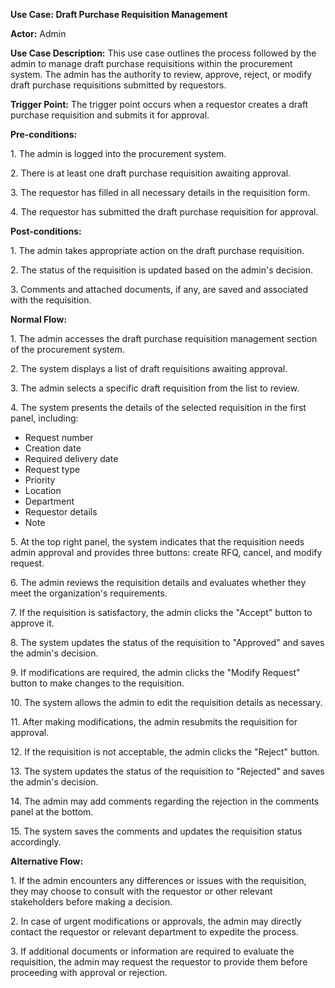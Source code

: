 ﻿**Use Case: Draft Purchase Requisition Management**

**Actor:** Admin

**Use Case Description:** This use case outlines the process followed by the admin to manage draft purchase requisitions within the procurement system. The admin has the authority to review, approve, reject, or modify draft purchase requisitions submitted by requestors.

**Trigger Point:** The trigger point occurs when a requestor creates a draft purchase requisition and submits it for approval.

**Pre-conditions:**

1\. The admin is logged into the procurement system.

2\. There is at least one draft purchase requisition awaiting approval.

3\. The requestor has filled in all necessary details in the requisition form.

4\. The requestor has submitted the draft purchase requisition for approval.

**Post-conditions:**

1\. The admin takes appropriate action on the draft purchase requisition.

2\. The status of the requisition is updated based on the admin's decision.

3\. Comments and attached documents, if any, are saved and associated with the requisition.

**Normal Flow:**

1\. The admin accesses the draft purchase requisition management section of the procurement system.

2\. The system displays a list of draft requisitions awaiting approval.

3\. The admin selects a specific draft requisition from the list to review.

4\. The system presents the details of the selected requisition in the first panel, including:

- Request number
- Creation date
- Required delivery date
- Request type
- Priority
- Location
- Department
- Requestor details
- Note

5\. At the top right panel, the system indicates that the requisition needs admin approval and provides three buttons: create RFQ, cancel, and modify request.

6\. The admin reviews the requisition details and evaluates whether they meet the organization's requirements.

7\. If the requisition is satisfactory, the admin clicks the "Accept" button to approve it.

8\. The system updates the status of the requisition to "Approved" and saves the admin's decision.

9\. If modifications are required, the admin clicks the "Modify Request" button to make changes to the requisition.

10\. The system allows the admin to edit the requisition details as necessary.

11\. After making modifications, the admin resubmits the requisition for approval.

12\. If the requisition is not acceptable, the admin clicks the "Reject" button.

13\. The system updates the status of the requisition to "Rejected" and saves the admin's decision.

14\. The admin may add comments regarding the rejection in the comments panel at the bottom.

15\. The system saves the comments and updates the requisition status accordingly.

**Alternative Flow:**

1\. If the admin encounters any differences or issues with the requisition, they may choose to consult with the requestor or other relevant stakeholders before making a decision.

2\. In case of urgent modifications or approvals, the admin may directly contact the requestor or relevant department to expedite the process.

3\. If additional documents or information are required to evaluate the requisition, the admin may request the requestor to provide them before proceeding with approval or rejection.
